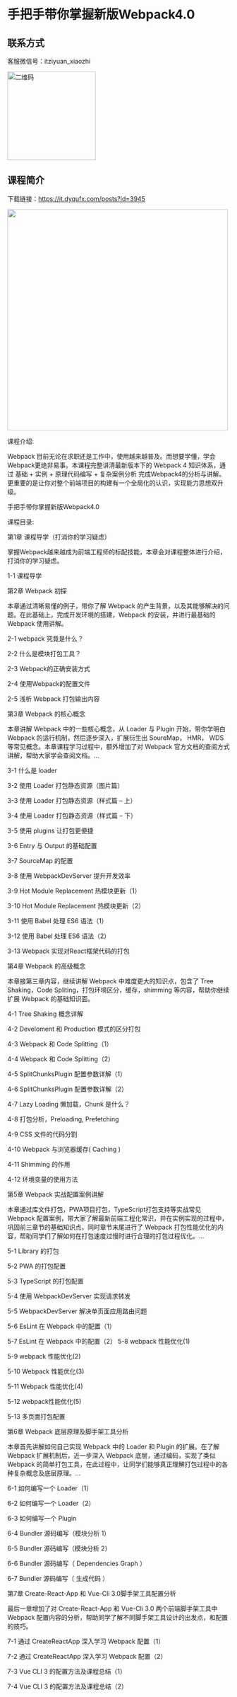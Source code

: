 # 手把手带你掌握新版Webpack4.0

## 联系方式

客服微信号：itziyuan_xiaozhi

<img src="https://ziyuanyun.oss-cn-guangzhou.aliyuncs.com/common/20240614073449/666b82192834a.jpg" width="200" height="200" alt="二维码">

## 课程简介

下载链接：https://it.dyqufx.com/posts?id=3945

<img src="https://ziyuanyun.oss-cn-guangzhou.aliyuncs.com/yun/20240515185425/6644946116e2d.jpg" width="500" alt="">

  课程介绍:

 Webpack 目前无论在求职还是工作中，使用越来越普及。而想要学懂，学会Webpack更绝非易事。本课程完整讲清最新版本下的 Webpack 4 知识体系，通过 基础 + 实例 + 原理代码编写 + 复杂案例分析 完成Webpack4的分析与讲解。更重要的是让你对整个前端项目的构建有一个全局化的认识，实现能力思想双升级。

 手把手带你掌握新版Webpack4.0



 课程目录:

 第1章 课程导学（打消你的学习疑虑）

 掌握Webpack越来越成为前端工程师的标配技能，本章会对课程整体进行介绍，打消你的学习疑虑。

 1-1 课程导学

 第2章 Webpack 初探

 本章通过清晰易懂的例子，带你了解 Webpack 的产生背景，以及其能够解决的问题。在此基础上，完成开发环境的搭建，Webpack 的安装，并进行最基础的 Webpack 使用讲解。

 2-1 webpack 究竟是什么？

 2-2 什么是模块打包工具？

 2-3 Webpack的正确安装方式

 2-4 使用Webpack的配置文件

 2-5 浅析 Webpack 打包输出内容

 第3章 Webpack 的核心概念

 本章讲解 Webpack 中的一些核心概念，从 Loader 与 Plugin 开始，带你学明白 Webpack 的运行机制，然后逐步深入，扩展衍生出 SoureMap， HMR， WDS 等常见概念。本章课程学习过程中，额外增加了对 Webpack 官方文档的查阅方式讲解，帮助大家学会查阅文档。&#8230;

 3-1 什么是 loader

 3-2 使用 Loader 打包静态资源（图片篇）

 3-3 使用 Loader 打包静态资源（样式篇 &#8211; 上）

 3-4 使用 Loader 打包静态资源（样式篇 &#8211; 下）

 3-5 使用 plugins 让打包更便捷

 3-6 Entry 与 Output 的基础配置

 3-7 SourceMap 的配置

 3-8 使用 WebpackDevServer 提升开发效率

 3-9 Hot Module Replacement 热模块更新（1）

 3-10 Hot Module Replacement 热模块更新（2）

 3-11 使用 Babel 处理 ES6 语法（1）

 3-12 使用 Babel 处理 ES6 语法（2）

 3-13 Webpack 实现对React框架代码的打包

 第4章 Webpack 的高级概念

 本章接第三章内容，继续讲解 Webpack 中难度更大的知识点，包含了 Tree Shaking，Code Spliting，打包环境区分，缓存，shimming 等内容，帮助你继续扩展 Webpack 的基础知识面。

 4-1 Tree Shaking 概念详解

 4-2 Develoment 和 Production 模式的区分打包

 4-3 Webpack 和 Code Splitting（1）

 4-4 Webpack 和 Code Splitting（2）

 4-5 SplitChunksPlugin 配置参数详解（1）

 4-6 SplitChunksPlugin 配置参数详解（2）

 4-7 Lazy Loading 懒加载，Chunk 是什么？

 4-8 打包分析，Preloading, Prefetching

 4-9 CSS 文件的代码分割

 4-10 Webpack 与浏览器缓存( Caching )

 4-11 Shimming 的作用

 4-12 环境变量的使用方法

 第5章 Webpack 实战配置案例讲解

 本章通过库文件打包，PWA项目打包，TypeScript打包支持等实战常见 Webpack 配置案例，带大家了解最新前端工程化常识，并在实例实现的过程中，巩固前三章节的基础知识点。同时章节末尾进行了 Webpack 打包性能优化的内容，帮助同学们了解如何在打包速度过慢时进行合理的打包过程优化。&#8230;

 5-1 Library 的打包

 5-2 PWA 的打包配置

 5-3 TypeScript 的打包配置

 5-4 使用 WebpackDevServer 实现请求转发

 5-5 WebpackDevServer 解决单页面应用路由问题

 5-6 EsLint 在 Webpack 中的配置（1）

 5-7 EsLint 在 Webpack 中的配置（2） 5-8 webpack 性能优化(1)

 5-9 webpack 性能优化(2)

 5-10 Webpack 性能优化(3)

 5-11 Webpack 性能优化(4)

 5-12 webpack性能优化(5)

 5-13 多页面打包配置

 第6章 Webpack 底层原理及脚手架工具分析

 本章首先讲解如何自己实现 Webpack 中的 Loader 和 Plugin 的扩展。在了解 Webpack 扩展机制后，近一步深入 Webpack 底层，通过编码，实现了类似 Webpack 的简单打包工具，在此过程中，让同学们能够真正理解打包过程中的各种复杂概念及底层原理。&#8230;

 6-1 如何编写一个 Loader（1）

 6-2 如何编写一个 Loader（2）

 6-3 如何编写一个 Plugin

 6-4 Bundler 源码编写（模块分析 1）

 6-5 Bundler 源码编写（模块分析 2）

 6-6 Bundler 源码编写（ Dependencies Graph ）

 6-7 Bundler 源码编写（ 生成代码 ）

 第7章 Create-React-App 和 Vue-Cli 3.0脚手架工具配置分析

 最后一章增加了对 Create-React-App 和 Vue-Cli 3.0 两个前端脚手架工具中 Webpack 配置内容的分析，帮助同学了解不同脚手架工具设计的出发点，和配置的技巧。

 7-1 通过 CreateReactApp 深入学习 Webpack 配置（1）

 7-2 通过 CreateReactApp 深入学习 Webpack 配置（2）

 7-3 Vue CLI 3 的配置方法及课程总结（1）

 7-4 Vue CLI 3 的配置方法及课程总结（2）

  